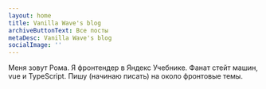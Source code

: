 ```yaml
---
layout: home
title: Vanilla Wave's blog
archiveButtonText: Все посты
metaDesc: Vanilla Wave's blog
socialImage: ''
---
```


Меня зовут Рома. Я фронтендер в Яндекс Учебнике. Фанат стейт машин, vue и TypeScript. Пишу (начинаю писать) на около фронтовые темы.